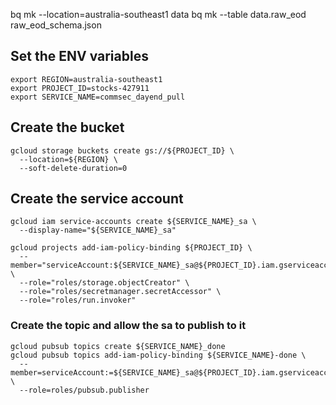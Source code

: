 
bq mk --location=australia-southeast1 data
bq mk --table data.raw_eod raw_eod_schema.json

## Set the ENV variables
```
export REGION=australia-southeast1
export PROJECT_ID=stocks-427911
export SERVICE_NAME=commsec_dayend_pull
```

## Create the bucket
```
gcloud storage buckets create gs://${PROJECT_ID} \
  --location=${REGION} \
  --soft-delete-duration=0
```

## Create the service account
```
gcloud iam service-accounts create ${SERVICE_NAME}_sa \
  --display-name="${SERVICE_NAME}_sa"

gcloud projects add-iam-policy-binding ${PROJECT_ID} \
  --member="serviceAccount:${SERVICE_NAME}_sa@${PROJECT_ID}.iam.gserviceaccount.com" \
  --role="roles/storage.objectCreator" \
  --role="roles/secretmanager.secretAccessor" \
  --role="roles/run.invoker" 
```

### Create the topic and allow the sa to publish to it
```
gcloud pubsub topics create ${SERVICE_NAME}_done
gcloud pubsub topics add-iam-policy-binding ${SERVICE_NAME}-done \
  --member=serviceAccount:=${SERVICE_NAME}_sa@${PROJECT_ID}.iam.gserviceaccount.com \
  --role=roles/pubsub.publisher
```


